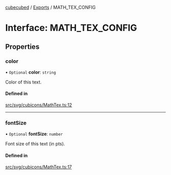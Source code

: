 [cubecubed](/reference/README.md) / [Exports](/reference/modules.md) / MATH\_TEX\_CONFIG

# Interface: MATH\_TEX\_CONFIG

## Properties

### color

• `Optional` **color**: `string`

Color of this text.

#### Defined in

[src/svg/cubicons/MathTex.ts:12](https://github.com/imaphatduc/cubecubed/blob/ec15a85/src/svg/cubicons/MathTex.ts#L12)

___

### fontSize

• `Optional` **fontSize**: `number`

Font size of this text (in pts).

#### Defined in

[src/svg/cubicons/MathTex.ts:17](https://github.com/imaphatduc/cubecubed/blob/ec15a85/src/svg/cubicons/MathTex.ts#L17)
